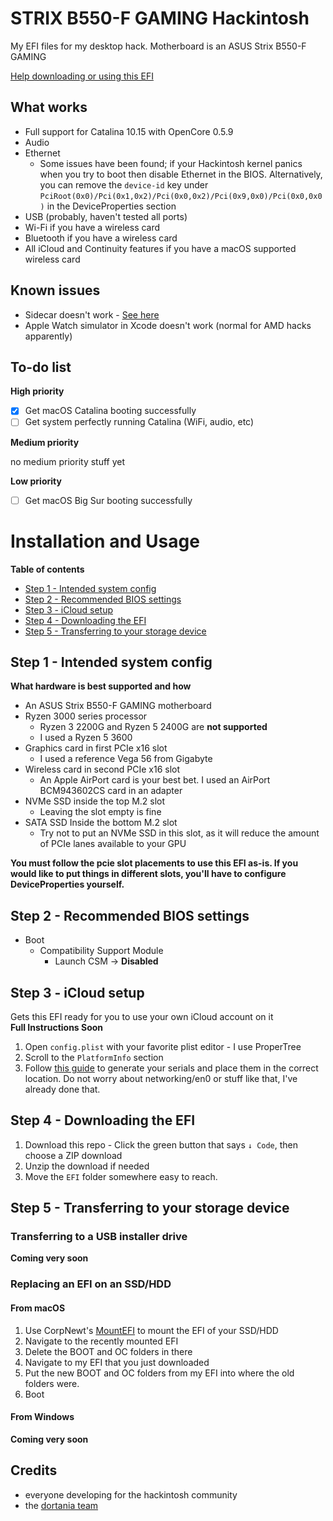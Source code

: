 # STRIX B550-F GAMING Hackintosh
My EFI files for my desktop hack. Motherboard is an ASUS Strix B550-F GAMING

[Help downloading or using this EFI](https://github.com/ThatsNiceGuy/strix-b550-f-hackintosh/blob/master/README.md#installation-and-usage)
## What works
- Full support for Catalina 10.15 with OpenCore 0.5.9
- Audio
- Ethernet
  - Some issues have been found; if your Hackintosh kernel panics when you try to boot then disable Ethernet in the BIOS. Alternatively, you can remove the `device-id` key under `PciRoot(0x0)/Pci(0x1,0x2)/Pci(0x0,0x2)/Pci(0x9,0x0)/Pci(0x0,0x0)` in the DeviceProperties section
- USB (probably, haven't tested all ports)
- Wi-Fi if you have a wireless card
- Bluetooth if you have a wireless card
- All iCloud and Continuity features if you have a macOS supported wireless card

## Known issues
- Sidecar doesn't work - [See here](https://github.com/AMD-OSX/bugtracker/issues/1)
- Apple Watch simulator in Xcode doesn't work (normal for AMD hacks apparently)

## To-do list

**High priority**
- [x] Get macOS Catalina booting successfully
- [ ] Get system perfectly running Catalina (WiFi, audio, etc)

**Medium priority**

no medium priority stuff yet

**Low priority**
- [ ] Get macOS Big Sur booting successfully

# Installation and Usage
**Table of contents**
- [Step 1 - Intended system config](https://github.com/ThatsNiceGuy/strix-b550-f-hackintosh/blob/master/README.md#step-1---intended-system-config)
- [Step 2 - Recommended BIOS settings](https://github.com/ThatsNiceGuy/strix-b550-f-hackintosh/blob/master/README.md#step-2---recommended-bios-settings)
- [Step 3 - iCloud setup]()
- [Step 4 - Downloading the EFI]()
- [Step 5 - Transferring to your storage device]()

## Step 1 - Intended system config
**What hardware is best supported and how**
- An ASUS Strix B550-F GAMING motherboard
- Ryzen 3000 series processor 
  - Ryzen 3 2200G and Ryzen 5 2400G are **not supported**
  - I used a Ryzen 5 3600
- Graphics card in first PCIe x16 slot
  - I used a reference Vega 56 from Gigabyte
- Wireless card in second PCIe x16 slot
  - An Apple AirPort card is your best bet. I used an AirPort BCM943602CS card in an adapter
- NVMe SSD inside the top M.2 slot
  - Leaving the slot empty is fine
- SATA SSD Inside the bottom M.2 slot
  - Try not to put an NVMe SSD in this slot, as it will reduce the amount of PCIe lanes available to your GPU

**You must follow the pcie slot placements to use this EFI as-is. If you would like to put things in different slots, you'll have to configure DeviceProperties yourself.**

## Step 2 - Recommended BIOS settings
- Boot
  - Compatibility Support Module
    - Launch CSM → **Disabled**

## Step 3 - iCloud setup
Gets this EFI ready for you to use your own iCloud account on it\
**Full Instructions Soon**
1. Open `config.plist` with your favorite plist editor - I use ProperTree
2. Scroll to the `PlatformInfo` section
3. Follow [this guide](https://dortania.github.io/OpenCore-Post-Install/universal/iservices.html#generate-a-new-serial) to generate your serials and place them in the correct location.
Do not worry about networking/en0 or stuff like that, I've already done that.

## Step 4 - Downloading the EFI
1. Download this repo - Click the green button that says `↓ Code`, then choose a ZIP download
2. Unzip the download if needed
3. Move the `EFI` folder somewhere easy to reach. 

## Step 5 - Transferring to your storage device
### Transferring to a USB installer drive
**Coming very soon**

### Replacing an EFI on an SSD/HDD
#### From macOS
1. Use CorpNewt's [MountEFI](https://github.com/corpnewt/MountEFI) to mount the EFI of your SSD/HDD
2. Navigate to the recently mounted EFI
3. Delete the BOOT and OC folders in there
4. Navigate to my EFI that you just downloaded
5. Put the new BOOT and OC folders from my EFI into where the old folders were.
6. Boot

#### From Windows
**Coming very soon**

## Credits
- everyone developing for the hackintosh community
- the [dortania team](https://github.com/orgs/dortania/people)
